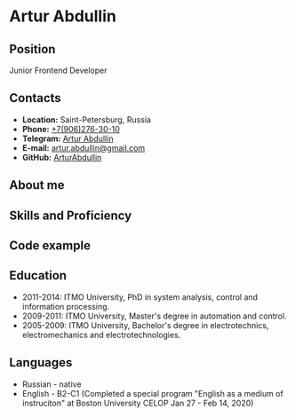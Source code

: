 # Artur Abdullin

## Position
Junior Frontend Developer

## Contacts
- **Location:** Saint-Petersburg, Russia
- **Phone:** <a href="tel:+79062763010">+7(906)276-30-10</a>
- **Telegram:** [Artur Abdullin](https://t.me/ArturAbdullin)
- **E-mail:** artur.abdullin@gmail.com
- **GitHub:** [ArturAbdullin](https://github.com/ArturAbdullin)

## About me

## Skills and Proficiency

## Code example

## Education
- 2011-2014: ITMO University, PhD in system analysis, control and information processing.
- 2009-2011: ITMO University, Master's degree in automation and control.
- 2005-2009: ITMO University, Bachelor's degree in electrotechnics, electromechanics and electrotechnologies.

## Languages
- Russian - native
- English - B2-C1 (Completed a special program "English as a medium of instruciton" at Boston University CELOP Jan 27 - Feb 14, 2020)

